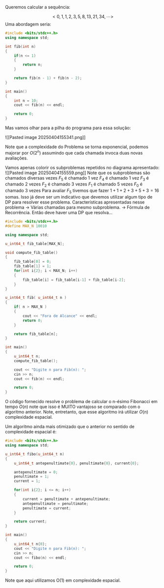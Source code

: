 Queremos calcular a sequência:

$$
<0, 1, 1, 2, 3, 5, 8, 13, 21, 34, \cdots > 
$$
Uma abordagem seria:

```C++
#include <bits/stdc++.h>
using namespace std;

int fib(int n)
{
    if(n <= 1)
    {
        return n;
    }

    return fib(n - 1) + fib(n - 2);
}

int main()
{
    int n = 10;
    cout << fib(n) << endl;

    return 0;
}
```
Mas vamos olhar para a pilha do programa para essa solução:

![[Pasted image 20250404155341.png]]

Note que a complexidade do Problema se torna exponencial, podemos majorar por $O(2^n)$ assumindo que cada chamada invoca duas novas avaliações.

Vamos apenas colorir os subproblemas repetidos no diagrama apresentado:
![[Pasted image 20250404155559.png]]
Note que os subproblemas são chamados diversas vezes
$F_{5}$ é chamado 1 vez
$F_{4}$ é chamado 1 vez
$F_{3}$ é chamado 2 vezes
$F_{2}$ é chamado 3 vezes
$F_{1}$ é chamado 5 vezes
$F_{0}$ é chamado 3 vezes
Para avaliar $F_{5}$ tivemos que fazer $1 + 1 + 2 + 3 + 5 + 3 = 16$ somas.
Isso já deve ser um indicativo que devemos utilizar algum tipo de DP para resolver esse problema. Características apresentadas nesse problema
-> Várias chamadas para mesmo subproblema.
-> Fórmula de Recorrência.
Então deve haver uma DP que resolva...

```C++
#include <bits/stdc++.h>
#define MAX_N 10010

using namespace std;

u_int64_t fib_table[MAX_N];

void compute_fib_table()
{
    fib_table[0] = 0;
    fib_table[1] = 1;
    for(int i{2}; i < MAX_N; i++)
    {
        fib_table[i] = fib_table[i-1] + fib_table[i-2];
    }
}

u_int64_t fib( u_int64_t n )
{
    if( n > MAX_N )
    {
        cout << "Fora de Alcance" << endl;
        return 0;
    }

    return fib_table[n];
}

int main()
{
    u_int64_t n;
    compute_fib_table();

    cout << "Digite n para Fib(n): ";
    cin >> n;
    cout << fib(n) << endl;

    return 0;
}
```
O código fornecido resolve o problema de calcular o n-ésimo Fibonacci em tempo $O(n)$ note que isso é MUITO vantajoso se comparado com o algoritmo anterior. Note, entretanto, que esse algoritmo irá utilizar $O(n)$ complexidade espacial.

Um algoritmo ainda mais otimizado que o anterior no sentido de complexidade espacial é:

```C++
#include <bits/stdc++.h>
using namespace std;

u_int64_t fibo(u_int64_t n)
{
    u_int64_t antepenultimate{0}, penultimate{0}, current{0};

    antepenultimate = 0;
    penultimate = 1;
    current = 1;

    for(int i{2}; i <= n; i++)
    {
        current = penultimate + antepenultimate;
        antepenultimate = penultimate;
        penultimate = current;
    }

    return current;
}

int main()
{
    u_int64_t n{0};
    cout << "Digite n para Fib(n): ";
    cin >> n;
    cout << fibo(n) << endl;

    return 0;
}
```
Note que aqui utilizamos O(1) em complexidade espacial.
